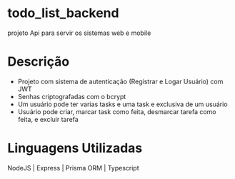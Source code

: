 # todo_list_backend
projeto Api para servir os sistemas web e mobile 

# Descrição 
- Projeto com sistema de autenticação (Registrar e Logar Usuário) com JWT 
- Senhas criptografadas com o bcrypt
- Um usuário pode ter varias tasks e uma task e exclusiva de um usuário
- Usuário pode criar, marcar task como feita, desmarcar tarefa como feita, e excluir tarefa

# Linguagens Utilizadas
NodeJS | Express | Prisma ORM | Typescript
